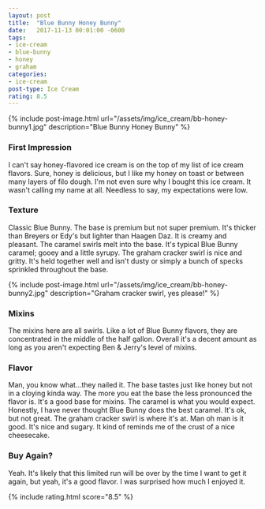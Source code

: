 ```yaml
---
layout: post
title:  "Blue Bunny Honey Bunny"
date:   2017-11-13 00:01:00 -0600
tags:
- ice-cream
- blue-bunny
- honey
- graham
categories:
- ice-cream
post-type: Ice Cream
rating: 8.5
---
```

{% include post-image.html url="/assets/img/ice_cream/bb-honey-bunny1.jpg" description="Blue Bunny Honey Bunny" %}

### First Impression
I can't say honey-flavored ice cream is on the top of my list of ice cream flavors. Sure, honey is delicious, but I like my honey on toast or between many layers of filo dough. I'm not even sure why I bought this ice cream. It wasn't calling my name at all. Needless to say, my expectations were low.

### Texture
Classic Blue Bunny. The base is premium but not super premium. It's thicker than Breyers or Edy's but lighter than Haagen Daz. It is creamy and pleasant. The caramel swirls melt into the base. It's typical Blue Bunny caramel; gooey and a little syrupy. The graham cracker swirl is nice and gritty. It's held together well and isn't dusty or simply a bunch of specks sprinkled throughout the base.

{% include post-image.html url="/assets/img/ice_cream/bb-honey-bunny2.jpg" description="Graham cracker swirl, yes please!" %}
### Mixins
The mixins here are all swirls. Like a lot of Blue Bunny flavors, they are concentrated in the middle of the half gallon. Overall it's a decent amount as long as you aren't expecting Ben & Jerry's level of mixins.

### Flavor
Man, you know what...they nailed it. The base tastes just like honey but not in a cloying kinda way. The more you eat the base the less pronounced the flavor is. It's a good base for mixins. The caramel is what you would expect. Honestly, I have never thought Blue Bunny does the best caramel. It's ok, but not great. The graham cracker swirl is where it's at. Man oh man is it good. It's nice and sugary. It kind of reminds me of the crust of a nice cheesecake.

### Buy Again?
Yeah. It's likely that this limited run will be over by the time I want to get it again, but yeah, it's a good flavor. I was surprised how much I enjoyed it.

{% include rating.html score="8.5" %}
